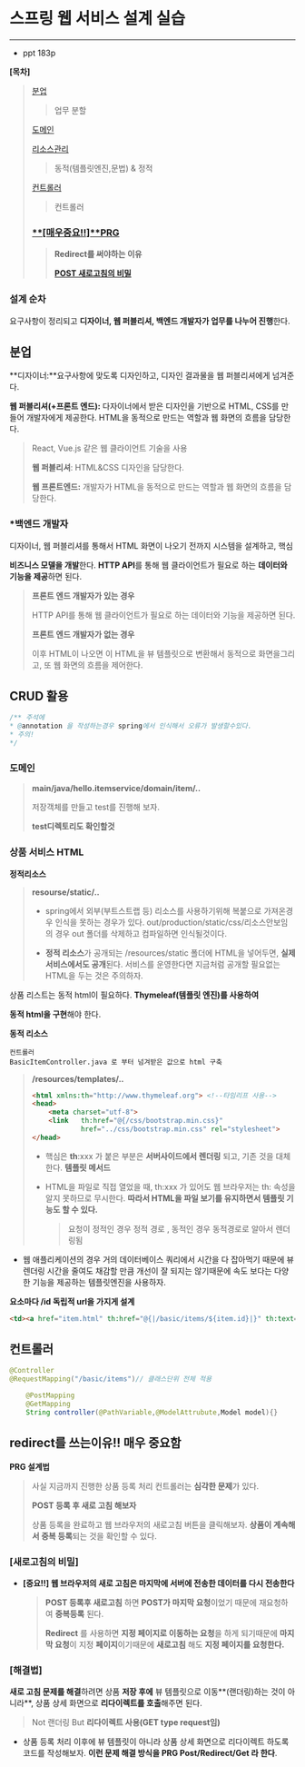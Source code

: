# 스프링 웹 서비스 설계 실습

---

+ ppt 183p

**[목차]**

> [분업](#분업)
>
> > 업무 분할
>
> [도메인](#도메인)
>
> 
>
> [리소스관리](#상품-서비스-HTML)
>
> > 동적(템플릿엔진,문법) & 정적
>
> [컨트롤러](#컨트롤러)
>
> > 컨트롤러
>
> ### [**[매우중요!!]**PRG](#redirect를-쓰는이유!!-매우-중요함)
>
> > **Redirect를 써야하는 이유**
> >
> > [**POST 새로고침의 비밀**](#[새로고침의-비밀])
>
> 





### 설계 순차

요구사항이 정리되고 **디자이너, 웹 퍼블리셔, 백엔드 개발자가 업무를 나누어 진행**한다.



## 분업

**디자이너:**요구사항에 맞도록 디자인하고, 디자인 결과물을 웹 퍼블리셔에게 넘겨준다.

**웹 퍼블리셔(+프론트 엔드):** 다자이너에서 받은 디자인을 기반으로 HTML, CSS를 만들어 개발자에게 제공한다. HTML을 동적으로 만드는 역할과 웹 화면의 흐름을 담당한다. 

> React, Vue.js 같은 웹 클라이언트 기술을 사용
>
> **웹 퍼블리셔**: HTML&CSS 디자인을 담당한다.
>
>  **웹 프론트엔드:** 개발자가 HTML을 동적으로 만드는 역할과 웹 화면의 흐름을 담당한다. 

### ***백엔드 개발자**

디자이너, 웹 퍼블리셔를 통해서 HTML 화면이 나오기 전까지 시스템을 설계하고, 핵심

**비즈니스 모델을 개발**한다. **HTTP API**를 통해 웹 클라이언트가 필요로 하는 **데이터와 기능을 제공**하면 된다.

> **프론트 엔드 개발자가 있는 경우** 
>
> HTTP API를 통해 웹 클라이언트가 필요로 하는 데이터와 기능을 제공하면 된다.
>
> **프론트 엔드 개발자가 없는 경우** 
>
> 이후 HTML이 나오면 이 HTML을 뷰 템플릿으로 변환해서 동적으로 화면을그리고, 또 웹 화면의 흐름을 제어한다.



## CRUD 활용

~~~java
/** 주석에
* @annotation 을 작성하는경우 spring에서 인식해서 오류가 발생할수있다.
* 주의!
*/

~~~



### **도메인**

> **main/java/hello.itemservice/domain/item/..**
>
> 저장객체를 만들고 test를 진행해 보자.
>
> **test디렉토리도 확인할것**



### **상품 서비스 HTML**

**정적리소스**

> **resourse/static/..**
>
> + spring에서 외부(부트스트랩 등) 리소스를 사용하기위해 복붙으로 가져온경우 인식을 못하는 경우가 있다. out/production/static/css/리소스안보임 의 경우 out 폴더를 삭제하고 컴파일하면 인식될것이다.
>
> + **정적 리소스**가 공개되는 /resources/static 폴더에 HTML을 넣어두면, **실제 서비스에서도 공개**된다. 서비스를 운영한다면 지금처럼 공개할 필요없는 HTML을 두는 것은 주의하자.



상품 리스트는 동적 html이 필요하다. **Thymeleaf(템플릿 엔진)를 사용하여**

**동적 html을 구현**해야 한다.



**동적 리소스**

```
컨트롤러
BasicItemController.java 로 부터 넘겨받은 값으로 html 구축
```

>  **/resources/templates/..**
>
> ~~~html
> <html xmlns:th="http://www.thymeleaf.org"> <!--타임리프 사용-->
> <head>
>     <meta charset="utf-8">
>     <link   th:href="@{/css/bootstrap.min.css}" 
>             href="../css/bootstrap.min.css" rel="stylesheet">
> </head>
> ~~~
>
> + 핵심은 **th**:xxx 가 붙은 부분은 **서버사이드에서 렌더링** 되고, 기존 것을 대체한다. **템플릿 메서드**
>
> + HTML을 파일로 직접 열었을 때, th:xxx 가 있어도 웹 브라우저는 th: 속성을 알지 못하므로 무시한다. **따라서 HTML을 파일 보기를 유지하면서 템플릿 기능도 할 수 있다.**
>
>   > 요청이 정적인 경우 정적 경로 , 동적인 경우 동적경로로 알아서 렌더링됨

+ 웹 애플리케이션의 경우 거의 데이터베이스 쿼리에서 시간을 다 잡아먹기 때문에 뷰 렌더링 시간을 줄여도 채감할 만큼 개선이 잘 되지는 않기때문에 속도 보다는 다양한 기능을 제공하는 템플릿엔진을 사용하자.



**요소마다 /id 독립적 url을 가지게 설계**

~~~html
<td><a href="item.html" th:href="@{|/basic/items/${item.id}|}" th:text="${item.itemName}">상품명</a></td>
~~~



## 컨트롤러

```java
@Controller
@RequestMapping("/basic/items")// 클래스단위 전체 적용

    @PostMapping
    @GetMapping
    String controller(@PathVariable,@ModelAttrubute,Model model){}
```



## **redirect를 쓰는이유!! 매우 중요함**

**PRG 설계법**

> 사실 지금까지 진행한 상품 등록 처리 컨트롤러는 **심각한 문제**가 있다.
>
> **POST 등록 후 새로 고침 해보자**
>
> 상품 등록을 완료하고 웹 브라우저의 새로고침 버튼을 클릭해보자.
> **상품이 계속해서 중복 등록**되는 것을 확인할 수 있다.

### [새로고침의 비밀]

+ **[중요!!] 웹 브라우저의 새로 고침은 마지막에 서버에 전송한 데이터를 다시 전송한다**

  > **POST 등록후 새로고침** 하면 **POST가 마지막 요청**이었기 때문에 재요청하여 **중복등록** 된다.
  >
  > 
  >
  > **Redirect** 를 사용하면 **지정 페이지로 이동하는 요청**을 하게 되기때문에 **마지막 요청**이 지정 **페이지**이기때문에 **새로고침** 해도 **지정 페이지를 요청한다.** 



### [해결법]

**새로 고침 문제를 해결**하려면 상품 **저장 후에** 뷰 템플릿으로 이동**(랜더링)하는 것이 아니라**, 상품 상세 화면으로
**리다이렉트를 호출**해주면 된다.

> Not 랜더링  But  **리다이렉트 사용(GET type request임)**



+ 상품 등록 처리 이후에 뷰 템플릿이 아니라 상품 상세 화면으로 리다이렉트 하도록 코드를 작성해보자.
  **이런 문제 해결 방식을 PRG Post/Redirect/Get 라 한다**.



